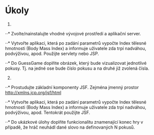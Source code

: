 # Úkoly
1.
⋅⋅* Zvolte/nainstalujte vhodné vývojové prostředí a aplikační server.

⋅⋅* Vytvořte aplikaci, která po zadání parametrů vypočte Index tělesné hmotnosti (Body Mass Index) a informuje uživatele zda trpí nadváhou, podvýživou, apod. Použijte servlety nebo JSP.

⋅⋅* Do GuessGame doplňte obrázek, který bude vizualizovat jednotlivé pokusy. Tj. na jedné ose bude číslo pokusu a na druhé již zvolená čísla.

2.
⋅⋅* Prostudujte základní komponenty JSF. Zejména jmenný prostor http://xmlns.jcp.org/jsf/html

⋅⋅* Vytvořte aplikaci, která po zadání parametrů vypočte Index tělesné hmotnosti (Body Mass Index) a informuje uživatele zda trpí nadváhou, podvýživou, apod. Tentokrát použijte JSF.

⋅⋅* Do ukázkové úlohy doplňte funkcionalitu znamenající konec hry v případě, že hráč neuhádl dané slovo na definovaných N pokusů.
